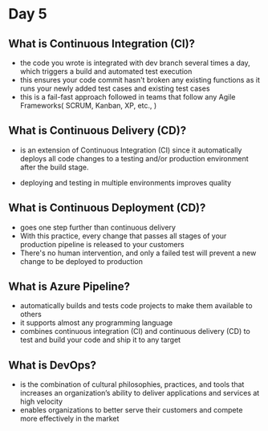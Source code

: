 # Day 5

## What is Continuous Integration (CI)?
- the code you wrote is integrated with dev branch several times a day, which triggers a build and automated test execution
- this ensures your code commit hasn't broken any existing functions as it runs your newly added test cases and existing test cases
- this is a fail-fast approach followed in teams that follow any Agile Frameworks( SCRUM, Kanban, XP, etc., )

## What is Continuous Delivery (CD)?
- is an extension of Continuous Integration (CI) since it automatically deploys all code changes to a testing and/or production environment after the build stage. 

- deploying and testing in multiple environments improves quality

## What is Continuous Deployment (CD)?
- goes one step further than continuous delivery
- With this practice, every change that passes all stages of your production pipeline is released to your customers 
- There's no human intervention, and only a failed test will prevent a new change to be deployed to production

## What is Azure Pipeline?
- automatically builds and tests code projects to make them available to others
- it supports almost any programming language 
- combines continuous integration (CI) and continuous delivery (CD) to test and build your code and ship it to any target

## What is DevOps?
- is the combination of cultural philosophies, practices, and tools that increases an organization’s ability to deliver applications and services at high velocity
- enables organizations to better serve their customers and compete more effectively in the market
